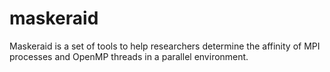 # maskeraid
Maskeraid is a set of tools to help researchers determine the affinity of MPI processes and OpenMP threads in a parallel environment. 
